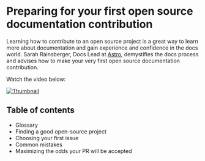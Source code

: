 # Preparing for your first open source documentation contribution

Learning how to contribute to an open source project is a great way to learn more about documentation and gain experience and confidence in the docs world. Sarah Rainsberger, Docs Lead at [Astro](https://docs.astro.build/en/getting-started/), demystifies the docs process and advises how to make your very first open source documentation contribution.

 Watch the video below:

[![Thumbnail](https://img.youtube.com/vi/abw7-BfApMk/0.jpg)](https://www.youtube.com/watch?v=abw7-BfApMk)

## Table of contents

* Glossary
* Finding a good open-source project
* Choosing your first issue
* Common mistakes
* Maximizing the odds your PR will be accepted
